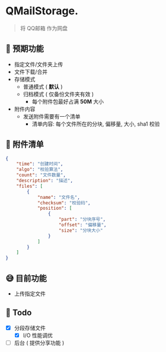 # QMailStorage.

> 将 QQ邮箱 作为网盘

## 🧐 预期功能

- 指定文件/文件夹上传
- 文件下载/合并
- 存储模式
  - 普通模式 ( **默认** )
  - 归档模式 ( 仅备份文件夹有效 )
    - 每个附件包最好占满 **50M** 大小
- 附件内容
  - 发送附件需要有一个清单
    - 清单内容: 每个文件所在的分块, 偏移量, 大小, sha1 校验

## 🤔 附件清单

```json
{
    "time": "创建时间",
    "algo": "校验算法",
    "count": "文件数量",
    "description": "描述",
    "files": [
        {
            "name": "文件名",
            "checksum": "校验码",
            "position": [
                {
                    "part": "分块序号",
                    "offset": "偏移量",
                    "size": "分块大小"
                }
            ]
        }
    ]
}
```

## 😅 目前功能

- 上传指定文件

## 🙏 Todo

- [x] 分段存储文件
  - [X] I/O 性能调优
- [ ] 后台 ( 提供分享功能 )
